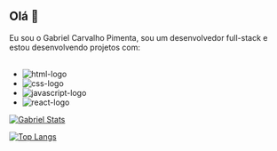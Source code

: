 ## Olá 👋

Eu sou o Gabriel Carvalho Pimenta, sou um desenvolvedor full-stack e estou desenvolvendo projetos com:
<br>
<br>
- <img src="https://img.shields.io/badge/HTML5-E34F26?style=for-the-badge&logo=html5&logoColor=white" alt="html-logo" /> 
- <img src="https://img.shields.io/badge/CSS3-1572B6?style=for-the-badge&logo=css3&logoColor=white" alt="css-logo" />
- <img src="https://img.shields.io/badge/JavaScript-F7DF1E?style=for-the-badge&logo=javascript&logoColor=black" alt="javascript-logo" />
- <img src="https://img.shields.io/badge/React-20232A?style=for-the-badge&logo=react&logoColor=61DAFB" alt="react-logo" />

[![Gabriel Stats](https://github-readme-stats.vercel.app/api?username=gpimenta07)](https://github.com/anuraghazra/github-readme-stats)

[![Top Langs](https://github-readme-stats.vercel.app/api/top-langs/?username=gpimenta07)](https://github.com/anuraghazra/github-readme-stats)

